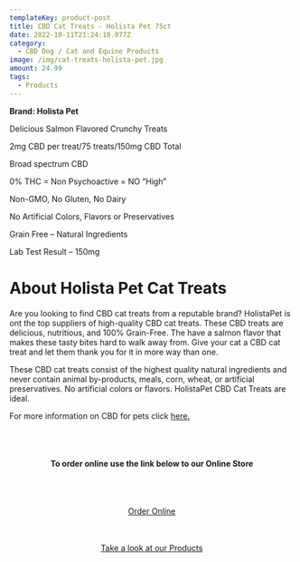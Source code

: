 ```yaml
---
templateKey: product-post
title: CBD Cat Treats - Holista Pet 75ct
date: 2022-10-11T21:24:10.077Z
category:
  - CBD Dog / Cat and Equine Products
image: /img/cat-treats-holista-pet.jpg
amount: 24.99
tags:
  - Products
---
```

**Brand: Holista Pet**

Delicious Salmon Flavored Crunchy Treats

2mg CBD per treat/75 treats/150mg CBD Total

Broad spectrum CBD

0% THC = Non Psychoactive = NO “High”

Non-GMO, No Gluten, No Dairy

No Artificial Colors, Flavors or Preservatives

Grain Free – Natural Ingredients

Lab Test Result – 150mg

# About Holista Pet Cat Treats

Are you looking to find CBD cat treats from a reputable brand? HolistaPet is ont the top suppliers of high-quality CBD cat treats.  These CBD treats are delicious, nutritious, and 100% Grain-Free. The have a salmon flavor that makes these tasty bites hard to walk away from. Give your cat a CBD cat treat and let them thank you for it in more way than one.

These CBD cat treats consist of the highest quality natural ingredients and never contain animal by-products, meals, corn, wheat, or artificial preservatives. No artificial colors or flavors. HolistaPet CBD Cat Treats are ideal.

For more information on CBD for pets click [here.](https://capitalamericanshaman.com/blog/cbd-oil-for-pets/)

<br><br>

<Center>

#### **To order online use the link below to our Online Store**

<br><br>

<Center><a class="link-view-more-products" target="_blank" href="https://capitalcbd.shop/product/cbd-cat-treats-holista-pet-75ct/">Order Online</a></

<br><br><br>

<Center><a class="link-view-more-products" target="_blank" href="https://capitalamericanshaman.com/products">Take a look at our Products</a></Center>

<br><br>